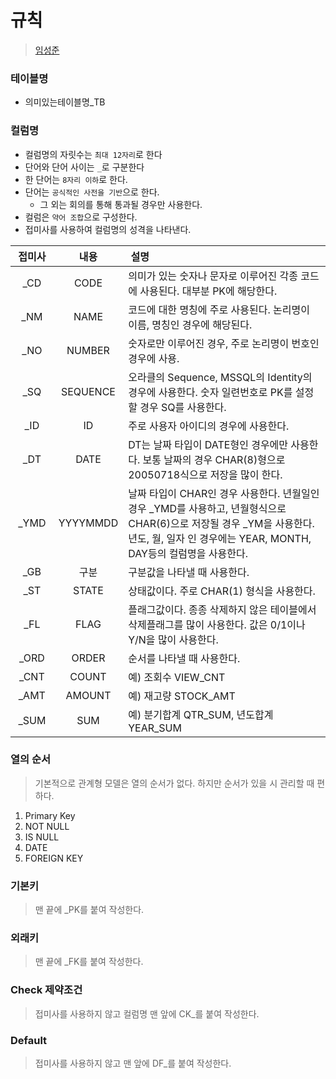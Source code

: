 # 규칙

> [임성준](https://www.github.com/Seong-Jun1525)

### 테이블명

- 의미있는테이블명\_TB

### 컬럼명

- 컬럼명의 자릿수는 `최대 12자리`로 한다
- 단어와 단어 사이는 `_`로 구분한다
- 한 단어는 `8자리 이하`로 한다.
- 단어는 `공식적인 사전을 기반`으로 한다.
  - 그 외는 회의를 통해 통과될 경우만 사용한다.
- 컬럼은 `약어 조합`으로 구성한다.
- 접미사를 사용하여 컬럼명의 성격을 나타낸다.

|  접미사 |    내용   |  설명                                                                                                                                                                                      |
| :-----: | :-------: | :----------------------------------------------------------------------------------------------------------------------------------------------------------------------------------------- |
|   _CD   |    CODE   | 의미가 있는 숫자나 문자로 이루어진 각종 코드에 사용된다. 대부분 PK에 해당한다.                                                                                                             |
|   _NM   |    NAME   | 코드에 대한 명칭에 주로 사용된다. 논리명이 이름, 명칭인 경우에 해당된다.                                                                                                                   |
|   _NO   |   NUMBER  | 숫자로만 이루어진 경우, 주로 논리명이 번호인 경우에 사용.                                                                                                                                  |
|   _SQ   |  SEQUENCE | 오라클의 Sequence, MSSQL의 Identity의 경우에 사용한다. 숫자 일련번호로 PK를 설정할 경우 SQ를 사용한다.                                                                                     |
|   _ID   |     ID    | 주로 사용자 아이디의 경우에 사용한다.                                                                                                                                                      |
|   _DT   |    DATE   | DT는 날짜 타입이 DATE형인 경우에만 사용한다. 보통 날짜의 경우 CHAR(8)형으로 20050718식으로 저장을 많이 한다.                                                                               |
|   _YMD  |  YYYYMMDD | 날짜 타입이 CHAR인 경우 사용한다. 년월일인 경우 \_YMD를 사용하고, 년월형식으로 CHAR(6)으로 저장될 경우 \_YM을 사용한다. 년도, 월, 일자 인 경우에는 YEAR, MONTH, DAY등의 컬럼명을 사용한다. |
|   _GB   |    구분   | 구분값을 나타낼 때 사용한다.                                                                                                                                                               |
|   _ST   |   STATE   | 상태값이다. 주로 CHAR(1) 형식을 사용한다.                                                                                                                                                  |
|   _FL   |    FLAG   | 플래그값이다. 종종 삭제하지 않은 테이블에서 삭제플래그를 많이 사용한다. 값은 0/1이나 Y/N을 많이 사용한다.                                                                                  |
|   _ORD  |   ORDER   | 순서를 나타낼 때 사용한다.                                                                                                                                                                 |
|   _CNT  |   COUNT   | 예) 조회수 VIEW_CNT                                                                                                                                                                        |
|   _AMT  |   AMOUNT  | 예) 재고량 STOCK_AMT                                                                                                                                                                       |
|   _SUM  |    SUM    | 예) 분기합계 QTR_SUM, 년도합계 YEAR_SUM                                                                                                                                                    |

### 열의 순서

> 기본적으로 관계형 모델은 열의 순서가 없다. 하지만 순서가 있을 시 관리할 때 편하다.

1. Primary Key
2. NOT NULL
3. IS NULL
4. DATE
5. FOREIGN KEY

### 기본키

> 맨 끝에 \_PK를 붙여 작성한다.

### 외래키

> 맨 끝에 \_FK를 붙여 작성한다.

### Check 제약조건

> 접미사를 사용하지 않고 컬럼명 맨 앞에 CK\_를 붙여 작성한다.

### Default

> 접미사를 사용하지 않고 맨 앞에 DF\_를 붙여 작성한다.
